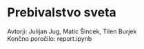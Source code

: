 # Prebivalstvo sveta
Avtorji: Julijan Jug, Matic Šincek, Tilen Burjek <br>
Končno poročilo: report.ipynb
